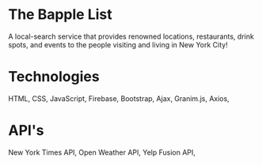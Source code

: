# The Bapple List
A local-search service that provides renowned locations, restaurants, drink spots, and events to the people visiting and living in New York City!


# Technologies
HTML,
CSS,
JavaScript, 
Firebase,
Bootstrap,
Ajax,
Granim.js,
Axios,

# API's
New York Times API,
Open Weather API,
Yelp Fusion API,


